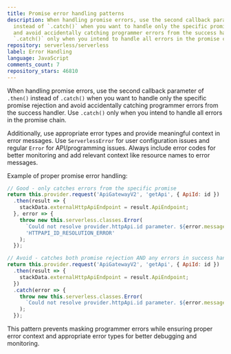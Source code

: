 ```yaml
---
title: Promise error handling patterns
description: When handling promise errors, use the second callback parameter of `.then()`
  instead of `.catch()` when you want to handle only the specific promise rejection
  and avoid accidentally catching programmer errors from the success handler. Use
  `.catch()` only when you intend to handle all errors in the promise chain.
repository: serverless/serverless
label: Error Handling
language: JavaScript
comments_count: 7
repository_stars: 46810
---
```


When handling promise errors, use the second callback parameter of `.then()` instead of `.catch()` when you want to handle only the specific promise rejection and avoid accidentally catching programmer errors from the success handler. Use `.catch()` only when you intend to handle all errors in the promise chain.

Additionally, use appropriate error types and provide meaningful context in error messages. Use `ServerlessError` for user configuration issues and regular `Error` for API/programming issues. Always include error codes for better monitoring and add relevant context like resource names to error messages.

Example of proper promise error handling:
```javascript
// Good - only catches errors from the specific promise
return this.provider.request('ApiGatewayV2', 'getApi', { ApiId: id })
  .then(result => {
    stackData.externalHttpApiEndpoint = result.ApiEndpoint;
  }, error => {
    throw new this.serverless.classes.Error(
      `Could not resolve provider.httpApi.id parameter. ${error.message}`,
      'HTTPAPI_ID_RESOLUTION_ERROR'
    );
  });

// Avoid - catches both promise rejection AND any errors in success handler
return this.provider.request('ApiGatewayV2', 'getApi', { ApiId: id })
  .then(result => {
    stackData.externalHttpApiEndpoint = result.ApiEndpoint;
  })
  .catch(error => {
    throw new this.serverless.classes.Error(
      `Could not resolve provider.httpApi.id parameter. ${error.message}`
    );
  });
```

This pattern prevents masking programmer errors while ensuring proper error context and appropriate error types for better debugging and monitoring.